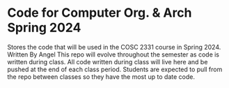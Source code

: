 # Code for Computer Org. & Arch Spring 2024

Stores the code that will be used in the COSC 2331 course in Spring 2024.
Written By Angel
This repo will evolve throughout the semester as code is written during class. All code written during class will live here and be pushed at the end of each class period. Students are expected to pull from the repo between classes so they have the most up to date code.
